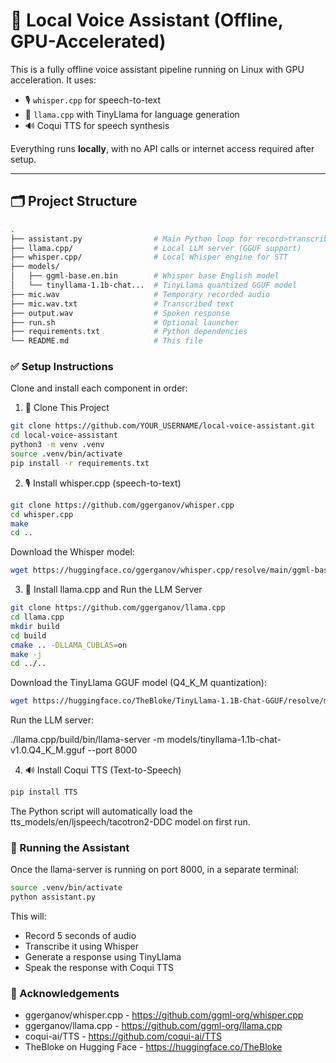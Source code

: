# 🧠 Local Voice Assistant (Offline, GPU-Accelerated)

This is a fully offline voice assistant pipeline running on Linux with GPU acceleration. It uses:
- 🎙️ `whisper.cpp` for speech-to-text
- 🦙 `llama.cpp` with TinyLlama for language generation
- 🔊 Coqui TTS for speech synthesis

Everything runs **locally**, with no API calls or internet access required after setup.

---

## 🗂️ Project Structure

```bash
.
├── assistant.py                # Main Python loop for record>transcribe>generate>speak
├── llama.cpp/                  # Local LLM server (GGUF support)
├── whisper.cpp/                # Local Whisper engine for STT
├── models/
│   ├── ggml-base.en.bin        # Whisper base English model
│   └── tinyllama-1.1b-chat...  # TinyLlama quantized GGUF model
├── mic.wav                     # Temporary recorded audio
├── mic.wav.txt                 # Transcribed text
├── output.wav                  # Spoken response
├── run.sh                      # Optional launcher
├── requirements.txt            # Python dependencies
└── README.md                   # This file
```

### ✅ Setup Instructions
Clone and install each component in order:

1. 🧠 Clone This Project
```bash
git clone https://github.com/YOUR_USERNAME/local-voice-assistant.git
cd local-voice-assistant
python3 -m venv .venv
source .venv/bin/activate
pip install -r requirements.txt
```

2. 🎙️ Install whisper.cpp (speech-to-text)
```bash
git clone https://github.com/ggerganov/whisper.cpp
cd whisper.cpp
make
cd ..
```

Download the Whisper model:
```bash
wget https://huggingface.co/ggerganov/whisper.cpp/resolve/main/ggml-base.en.bin -P models/
```

3. 🦙 Install llama.cpp and Run the LLM Server

```bash
git clone https://github.com/ggerganov/llama.cpp
cd llama.cpp
mkdir build
cd build
cmake .. -DLLAMA_CUBLAS=on
make -j
cd ../..
```

Download the TinyLlama GGUF model (Q4_K_M quantization):
```bash
wget https://huggingface.co/TheBloke/TinyLlama-1.1B-Chat-GGUF/resolve/main/tinyllama-1.1b-chat-v1.0.Q4_K_M.gguf -P models/
```

Run the LLM server:

./llama.cpp/build/bin/llama-server -m models/tinyllama-1.1b-chat-v1.0.Q4_K_M.gguf --port 8000


4. 🔊 Install Coqui TTS (Text-to-Speech)
```bash
pip install TTS
```

The Python script will automatically load the tts_models/en/ljspeech/tacotron2-DDC model on first run.

### 🚀 Running the Assistant
Once the llama-server is running on port 8000, in a separate terminal:

```bash
source .venv/bin/activate
python assistant.py
```

This will:
- Record 5 seconds of audio
- Transcribe it using Whisper
- Generate a response using TinyLlama
- Speak the response with Coqui TTS



### 🙌 Acknowledgements
- ggerganov/whisper.cpp - https://github.com/ggml-org/whisper.cpp
- ggerganov/llama.cpp - https://github.com/ggml-org/llama.cpp
- coqui-ai/TTS - https://github.com/coqui-ai/TTS
- TheBloke on Hugging Face - https://huggingface.co/TheBloke